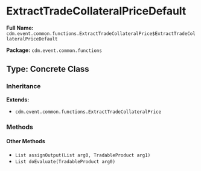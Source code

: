 # ExtractTradeCollateralPriceDefault

**Full Name:** `cdm.event.common.functions.ExtractTradeCollateralPrice$ExtractTradeCollateralPriceDefault`

**Package:** `cdm.event.common.functions`

## Type: Concrete Class

### Inheritance

**Extends:**
- `cdm.event.common.functions.ExtractTradeCollateralPrice`

### Methods

#### Other Methods

- `List assignOutput(List arg0, TradableProduct arg1)`
- `List doEvaluate(TradableProduct arg0)`

